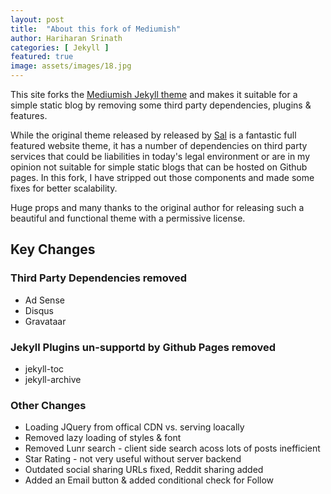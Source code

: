 ```yaml
---
layout: post
title:  "About this fork of Mediumish"
author: Hariharan Srinath
categories: [ Jekyll ]
featured: true
image: assets/images/18.jpg
---
```


This site forks the [Mediumish Jekyll theme](https://www.wowthemes.net/mediumish-free-jekyll-template/)
and makes it suitable for a simple static blog by removing some third party dependencies, 
plugins & features.

While the original theme released by released by [Sal](https://www.wowthemes.net/) 
is a fantastic full featured website theme, it has a number of dependencies on 
third party services that could be liabilities in today's legal environment
or are in my opinion not suitable for simple static blogs that can be hosted
on Github pages. In this fork, I have stripped out those components and made
some fixes for better scalability.

Huge props and many thanks to the original author for releasing such a beautiful and
functional theme with a permissive license.

## Key Changes

### Third Party Dependencies removed
- Ad Sense
- Disqus
- Gravataar

### Jekyll Plugins un-supportd by Github Pages removed
- jekyll-toc
- jekyll-archive

### Other Changes
- Loading JQuery from offical CDN vs. serving loacally
- Removed lazy loading of styles & font
- Removed Lunr search - client side search acoss lots of posts inefficient
- Star Rating - not very useful without server backend
- Outdated social sharing URLs fixed, Reddit sharing added
- Added an Email button & added conditional check for Follow
